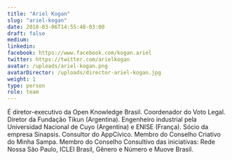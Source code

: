 ```yaml
---
title: "Ariel Kogan"
slug: "ariel-kogan"
date: 2018-03-06T14:55:48-03:00
draft: false
medium:
linkedin:
facebook: https://www.facebook.com/kogan.ariel
twitter: https://twitter.com/arielkogan
avatar: /uploads/ariel-kogan.png
avatarDirector: /uploads/director-ariel-kogan.jpg
weight: 1
type: person
role: team
---
```


É diretor-executivo da Open Knowledge Brasil. Coordenador do Voto Legal. Diretor da Fundação Tikun (Argentina). Engenheiro industrial pela Universidad Nacional de Cuyo (Argentina) e ENISE (França). Sócio da empresa Sinapsis. Consultor do AppCívico. Membro do Conselho Criativo do Minha Sampa. Membro do Conselho Consultivo das iniciativas: Rede Nossa São Paulo, ICLEI Brasil, Gênero e Número e Muove Brasil.

